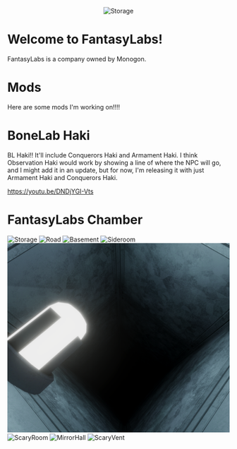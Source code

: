 <p align="center">
<img src="https://github.com/FantasyLabs/.github/blob/main/Images%26Videos/FantasyLabsSmallLogoTransparent.png" alt="Storage">

# Welcome to FantasyLabs!
FantasyLabs is a company owned by Monogon.

# Mods
Here are some mods I'm working on!!!!

# BoneLab Haki
BL Haki!! It'll include Conquerors Haki and Armament Haki. I think Observation Haki would work by showing a line of where the NPC will go, and I might add it in an update, but for now, I'm releasing it with just Armament Haki and Conquerors Haki.

https://youtu.be/DNDjYGI-Vts

# FantasyLabs Chamber
<img src="https://github.com/FantasyLabs/.github/blob/main/Images%26Videos/storage.png" alt="Storage">
<img src="https://github.com/FantasyLabs/.github/blob/main/Images%26Videos/road.png" alt="Road">
<img src="https://github.com/FantasyLabs/.github/blob/main/Images%26Videos/basement.png" alt="Basement">
<img src="https://github.com/FantasyLabs/.github/blob/main/Images%26Videos/sideroom.png" alt="Sideroom">
<img src="https://github.com/FantasyLabs/.github/blob/main/Images%26Videos/deepvent.png" alt="DeepVent">
<img src="https://github.com/FantasyLabs/.github/blob/main/Images%26Videos/scaryroom.png" alt="ScaryRoom">
<img src="https://github.com/FantasyLabs/.github/blob/main/Images%26Videos/mirrorroom.png" alt="MirrorHall">
<img src="https://github.com/FantasyLabs/.github/blob/main/Images%26Videos/scaryvent.png" alt="ScaryVent">
</Images&Videos>
